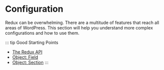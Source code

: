 # Configuration

Redux can be overwhelming. There are a multitude of features that reach all areas of WordPress. This section will help you
understand more complex configurations and how to use them.

::: tip Good Starting Points
- [The Redux API](api.md)
- [Object: Field](objects/field.md)
- [Object: Section](objects/section.md)
:::